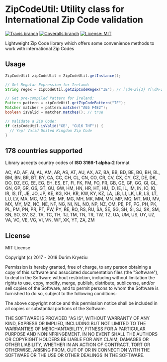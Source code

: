 # ZipCodeUtil: Utility class for International Zip Code validation

[![Travis branch](https://img.shields.io/travis/durimkryeziu/zip-code-util/master.svg?style=flat-square)](https://travis-ci.org/durimkryeziu/zip-code-util) [![Coveralls branch](https://img.shields.io/coveralls/durimkryeziu/zip-code-util/master.svg?style=flat-square)](https://coveralls.io/github/durimkryeziu/zip-code-util?branch=master) [![License: MIT](https://img.shields.io/badge/license-MIT-blue.svg?style=flat-square)](https://github.com/durimkryeziu/zip-code-util/blob/master/LICENSE)

Lightweight Zip Code library which offers some convenience methods to work with international Zip Codes

## Usage
```java
ZipCodeUtil zipCodeUtil = ZipCodeUtil.getInstance();

// Get Regular Expression for Ireland:
String regex = zipCodeUtil.getZipCodeRegex("IE"); // [\dA-Z]{3} ?[\dA-Z]{4}

// Get pre-compiled Pattern for Ireland:
Pattern pattern = zipCodeUtil.getZipCodePattern("IE");
Matcher matcher = pattern.matcher("A65 F4E2");
boolean isValid = matcher.matches(); // true

// Validate a Zip Code:
if (zipCodeUtil.isValid("GB", "GU16 7HF")) {
  // Yep! Valid United Kingdom Zip Code
}
```

## 178 countries supported
Library accepts country codes of **ISO 3166-1 alpha-2** format

AC, AD, AF, AI, AL, AM, AR, AS, AT, AU, AX, AZ, BA, BB, BD, BE, BG, BH, BL, BM, BN, BR, BT, BY, CA, CC, CH, CL, CN, CO, CR, CV, CX, CY, CZ, DE, DK, DO, DZ, EC, EE, EG, EH, ES, ET, FI, FK, FM, FO, FR, GB, GE, GF, GG, GI, GL, GN, GP, GR, GS, GT, GU, GW, HM, HN, HR, HT, HU, ID, IE, IL, IM, IN, IO, IQ, IR, IS, IT, JE, JO, JP, KE, KG, KH, KR, KW, KY, KZ, LA, LB, LI, LK, LR, LS, LT, LU, LV, MA, MC, MD, ME, MF, MG, MH, MK, MM, MN, MP, MQ, MT, MU, MV, MX, MY, MZ, NC, NE, NF, NG, NI, NL, NO, NP, NZ, OM, PE, PF, PG, PH, PK, PL, PM, PN, PR, PT, PW, PY, RE, RO, RS, RU, SA, SE, SG, SH, SI, SJ, SK, SM, SN, SO, SV, SZ, TA, TC, TH, TJ, TM, TN, TR, TW, TZ, UA, UM, US, UY, UZ, VA, VC, VE, VG, VI, VN, WF, XK, YT, ZA, ZM

## License
MIT License

Copyright (c) 2017 - 2018 Durim Kryeziu

Permission is hereby granted, free of charge, to any person obtaining a copy
of this software and associated documentation files (the "Software"), to deal
in the Software without restriction, including without limitation the rights
to use, copy, modify, merge, publish, distribute, sublicense, and/or sell
copies of the Software, and to permit persons to whom the Software is
furnished to do so, subject to the following conditions:

The above copyright notice and this permission notice shall be included in all
copies or substantial portions of the Software.

THE SOFTWARE IS PROVIDED "AS IS", WITHOUT WARRANTY OF ANY KIND, EXPRESS OR
IMPLIED, INCLUDING BUT NOT LIMITED TO THE WARRANTIES OF MERCHANTABILITY,
FITNESS FOR A PARTICULAR PURPOSE AND NONINFRINGEMENT. IN NO EVENT SHALL THE
AUTHORS OR COPYRIGHT HOLDERS BE LIABLE FOR ANY CLAIM, DAMAGES OR OTHER
LIABILITY, WHETHER IN AN ACTION OF CONTRACT, TORT OR OTHERWISE, ARISING FROM,
OUT OF OR IN CONNECTION WITH THE SOFTWARE OR THE USE OR OTHER DEALINGS IN THE
SOFTWARE.
